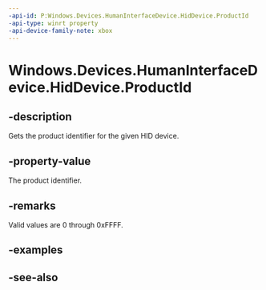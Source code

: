 ```yaml
---
-api-id: P:Windows.Devices.HumanInterfaceDevice.HidDevice.ProductId
-api-type: winrt property
-api-device-family-note: xbox
---
```


<!-- Property syntax
public ushort ProductId { get; }
-->

# Windows.Devices.HumanInterfaceDevice.HidDevice.ProductId

## -description
Gets the product identifier for the given HID device.

## -property-value
The product identifier.

## -remarks
Valid values are 0 through 0xFFFF.

## -examples

## -see-also
